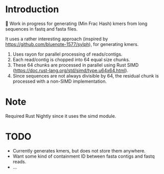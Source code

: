 
# Introduction
🚧 Work in progress for generating (Min Frac Hash) kmers from long sequences in fastq and fasta files.

It uses a rather interesting approach (inspired by https://github.com/bluenote-1577/sylph), for generating kmers.
  1. Uses rayon for parallel processing of reads/contigs.
  2. Each read/contig is chopped into 64 equal size chunks.
  3. These 64 chunks are processed in parallel using Rust SIMD (https://doc.rust-lang.org/std/simd/type.u64x64.html).
  4. Since sequences are not always divisible by 64, the residual chunk is processed with a non-SIMD implementation.

# Note
Required Rust Nightly since it uses the simd module.

# TODO
* Currently generates kmers, but does not store them anywhere.
* Want some kind of containment ID between fasta contigs and fastq reads.
* ...
